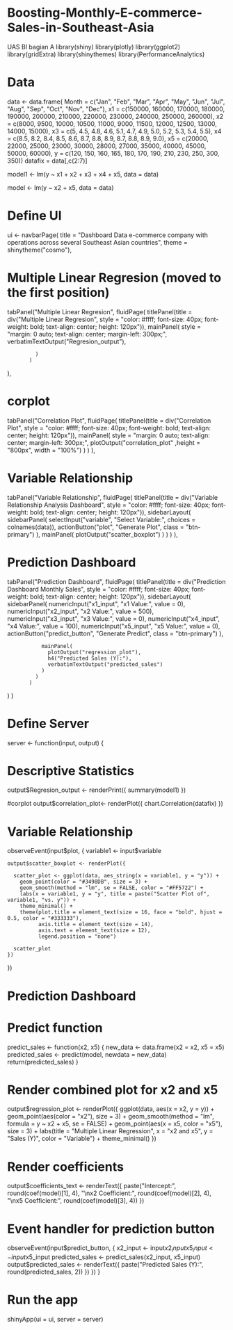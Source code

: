 # Boosting-Monthly-E-commerce-Sales-in-Southeast-Asia
UAS BI bagian A
library(shiny)
library(plotly)
library(ggplot2)
library(gridExtra)
library(shinythemes)
library(PerformanceAnalytics)

# Data
data <- data.frame(
  Month = c("Jan", "Feb", "Mar", "Apr", "May", "Jun", "Jul", "Aug", "Sep", "Oct", "Nov", "Dec"),
  x1 = c(150000, 160000, 170000, 180000, 190000, 200000, 210000, 220000, 230000, 240000, 250000, 260000),
  x2 = c(8000, 9500, 10000, 10500, 11000, 9000, 11500, 12000, 12500, 13000, 14000, 15000),
  x3 = c(5, 4.5, 4.8, 4.6, 5.1, 4.7, 4.9, 5.0, 5.2, 5.3, 5.4, 5.5),
  x4 = c(8.5, 8.2, 8.4, 8.5, 8.6, 8.7, 8.8, 8.9, 8.7, 8.8, 8.9, 9.0),
  x5 = c(20000, 22000, 25000, 23000, 30000, 28000, 27000, 35000, 40000, 45000, 50000, 60000),
  y = c(120, 150, 160, 165, 180, 170, 190, 210, 230, 250, 300, 350))
datafix = data[,c(2:7)]

model1 <- lm(y ~ x1 + x2 + x3 + x4 + x5, data = data)

model <- lm(y ~ x2 + x5, data = data)

# Define UI
ui <- navbarPage(
  title = "Dashboard Data e-commerce company with operations across several Southeast Asian countries",
  theme = shinytheme("cosmo"),
  
  # Multiple Linear Regresion (moved to the first position)
  tabPanel("Multiple Linear Regresion",
           fluidPage(
             titlePanel(title = div("Multiple Linear Regresion", style = "color: #ffff; font-size: 40px; font-weight: bold; text-align: center; height: 120px")),
             mainPanel(
               style = "margin: 0 auto; text-align: center; margin-left: 300px;",
               verbatimTextOutput("Regresion_output"),
               
             )
           )
  ),
  # corplot
  tabPanel("Correlation Plot",
           fluidPage(
             titlePanel(title = div("Correlation Plot", style = "color: #ffff; font-size: 40px; font-weight: bold; text-align: center; height: 120px")),
             mainPanel(
               style = "margin: 0 auto; text-align: center; margin-left: 300px;",
               plotOutput("correlation_plot" ,height = "800px", width = "100%") 
             )
           )
  ),
  
  
  # Variable Relationship
  tabPanel("Variable Relationship",
           fluidPage(
             titlePanel(title = div("Variable Relationship Analysis Dashboard", style = "color: #ffff; font-size: 40px; font-weight: bold; text-align: center; height: 120px")),
             sidebarLayout(
               sidebarPanel(
                 selectInput("variable", "Select Variable:", choices = colnames(data)),
                 actionButton("plot", "Generate Plot", class = "btn-primary")
               ),
               mainPanel(
                 plotOutput("scatter_boxplot")
               )
             )
           )
  ),
  
  # Prediction Dashboard
  tabPanel("Prediction Dashboard",
           fluidPage(
             titlePanel(title = div("Prediction Dashboard Monthly Sales", style = "color: #ffff; font-size: 40px; font-weight: bold; text-align: center; height: 120px")),
             sidebarLayout(
               sidebarPanel(
                 numericInput("x1_input", "x1 Value:", value = 0),
                 numericInput("x2_input", "x2 Value:", value = 500),
                 numericInput("x3_input", "x3 Value:", value = 0),
                 numericInput("x4_input", "x4 Value:", value = 100),
                 numericInput("x5_input", "x5 Value:", value = 0),
                 actionButton("predict_button", "Generate Predict", class = "btn-primary")
               ),
               
               mainPanel(
                 plotOutput("regression_plot"),
                 h4("Predicted Sales (Y):"),
                 verbatimTextOutput("predicted_sales")
               )
             )
           )
  )
)

# Define Server
server <- function(input, output) {
  
  # Descriptive Statistics
  output$Regresion_output <- renderPrint({
    summary(model1)
  })
  
  
  #corplot
  output$correlation_plot<- renderPlot({
    chart.Correlation(datafix)
  })
  
  # Variable Relationship
  observeEvent(input$plot, {
    variable1 <- input$variable
    
    output$scatter_boxplot <- renderPlot({
      
      scatter_plot <- ggplot(data, aes_string(x = variable1, y = "y")) +
        geom_point(color = "#3498DB", size = 3) +
        geom_smooth(method = "lm", se = FALSE, color = "#FF5722") +
        labs(x = variable1, y = "y", title = paste("Scatter Plot of", variable1, "vs. y")) +
        theme_minimal() +
        theme(plot.title = element_text(size = 16, face = "bold", hjust = 0.5, color = "#333333"),
              axis.title = element_text(size = 14),
              axis.text = element_text(size = 12),
              legend.position = "none")
      
      scatter_plot
    })
  })
  
  # Prediction Dashboard
  # Predict function
  predict_sales <- function(x2, x5) {
    new_data <- data.frame(x2 = x2, x5 = x5)
    predicted_sales <- predict(model, newdata = new_data)
    return(predicted_sales)
  }
  
  # Render combined plot for x2 and x5
  output$regression_plot <- renderPlot({
    ggplot(data, aes(x = x2, y = y)) +
      geom_point(aes(color = "x2"), size = 3) +
      geom_smooth(method = "lm", formula = y ~ x2 + x5, se = FALSE) +
      geom_point(aes(x = x5, color = "x5"), size = 3) +
      labs(title = "Multiple Linear Regression",
           x = "x2 and x5",
           y = "Sales (Y)",
           color = "Variable") +
      theme_minimal()
  })
  
  # Render coefficients
  output$coefficients_text <- renderText({
    paste("Intercept:", round(coef(model)[1], 4),
          "\nx2 Coefficient:", round(coef(model)[2], 4),
          "\nx5 Coefficient:", round(coef(model)[3], 4))
  })
  
  # Event handler for prediction button
  observeEvent(input$predict_button, {
    x2_input <- input$x2_input
    x5_input <- input$x5_input
    predicted_sales <- predict_sales(x2_input, x5_input)
    output$predicted_sales <- renderText({
      paste("Predicted Sales (Y):", round(predicted_sales, 2))
    })
  })
}

# Run the app
shinyApp(ui = ui, server = server)
